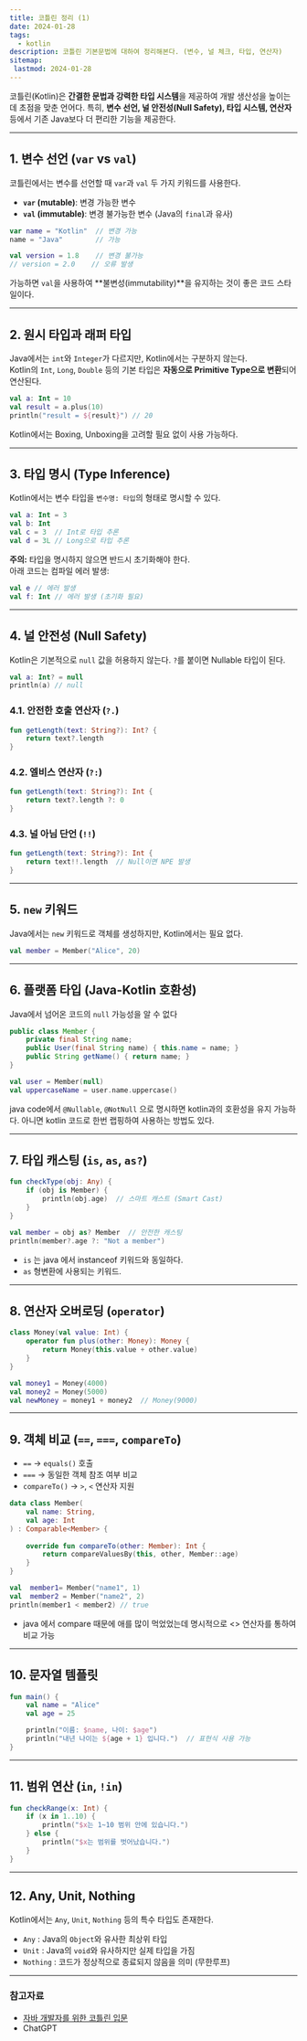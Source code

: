 ```yaml
---
title: 코틀린 정리 (1)
date: 2024-01-28
tags:
  - kotlin
description: 코틀린 기본문법에 대하여 정리해본다. (변수, 널 체크, 타입, 연산자)
sitemap:
 lastmod: 2024-01-28
---
```


코틀린(Kotlin)은 **간결한 문법과 강력한 타입 시스템**을 제공하여 개발 생산성을 높이는 데 초점을 맞춘 언어다. 특히, **변수 선언, 널 안전성(Null Safety), 타입 시스템, 연산자** 등에서 기존 Java보다 더 편리한 기능을 제공한다. 

---

## 1. 변수 선언 (`var` vs `val`)
코틀린에서는 변수를 선언할 때 `var`과 `val` 두 가지 키워드를 사용한다.

- **`var` (mutable)**: 변경 가능한 변수  
- **`val` (immutable)**: 변경 불가능한 변수 (Java의 `final`과 유사)  

```kotlin
var name = "Kotlin"  // 변경 가능
name = "Java"        // 가능

val version = 1.8    // 변경 불가능
// version = 2.0    // 오류 발생
```
가능하면 `val`을 사용하여 **불변성(immutability)**을 유지하는 것이 좋은 코드 스타일이다.

---

## 2. 원시 타입과 래퍼 타입
Java에서는 `int`와 `Integer`가 다르지만, Kotlin에서는 구분하지 않는다.  
Kotlin의 `Int`, `Long`, `Double` 등의 기본 타입은 **자동으로 Primitive Type으로 변환**되어 연산된다.

```kotlin
val a: Int = 10
val result = a.plus(10)
println("result = ${result}") // 20
```
Kotlin에서는 Boxing, Unboxing을 고려할 필요 없이 사용 가능하다.

---

## 3. 타입 명시 (Type Inference)
Kotlin에서는 변수 타입을 `변수명: 타입`의 형태로 명시할 수 있다.

```kotlin
val a: Int = 3
val b: Int
val c = 3  // Int로 타입 추론
val d = 3L // Long으로 타입 추론
```
**주의:** 타입을 명시하지 않으면 반드시 초기화해야 한다.  
아래 코드는 컴파일 에러 발생:
```kotlin
val e // 에러 발생
val f: Int // 에러 발생 (초기화 필요)
```

---

## 4. 널 안전성 (Null Safety)
Kotlin은 기본적으로 `null` 값을 허용하지 않는다. `?`를 붙이면 Nullable 타입이 된다.

```kotlin
val a: Int? = null
println(a) // null
```

### 4.1. 안전한 호출 연산자 (`?.`)
```kotlin
fun getLength(text: String?): Int? {
    return text?.length
}
```

### 4.2. 엘비스 연산자 (`?:`)
```kotlin
fun getLength(text: String?): Int {
    return text?.length ?: 0
}
```

### 4.3. 널 아님 단언 (`!!`)
```kotlin
fun getLength(text: String?): Int {
    return text!!.length  // Null이면 NPE 발생
}
```

---

## 5. `new` 키워드
Java에서는 `new` 키워드로 객체를 생성하지만, Kotlin에서는 필요 없다.

```kotlin
val member = Member("Alice", 20)
```

---

## 6. 플랫폼 타입 (Java-Kotlin 호환성)

Java에서 넘어온 코드의 `null` 가능성을 알 수 없다

```java
public class Member {
    private final String name;
    public User(final String name) { this.name = name; }
    public String getName() { return name; }
}
```
```kotlin
val user = Member(null)
val uppercaseName = user.name.uppercase()
```
java code에서  `@Nullable`, `@NotNull` 으로 명시하면 kotlin과의 호환성을 유지 가능하다.
아니면 kotlin 코드로 한번 랩핑하여 사용하는 방법도 있다. 

---

## 7. 타입 캐스팅 (`is`, `as`, `as?`)
```kotlin
fun checkType(obj: Any) {
    if (obj is Member) {
        println(obj.age)  // 스마트 캐스트 (Smart Cast)
    }
}
```
```kotlin
val member = obj as? Member  // 안전한 캐스팅
println(member?.age ?: "Not a member")
```

- `is` 는 java 에서 instanceof 키워드와 동일하다.
- `as` 형변환에 사용되는 키워드.

---

## 8. 연산자 오버로딩 (`operator`)
```kotlin
class Money(val value: Int) {
    operator fun plus(other: Money): Money {
        return Money(this.value + other.value)
    }
}

val money1 = Money(4000)
val money2 = Money(5000)
val newMoney = money1 + money2  // Money(9000)
```


---

## 9. 객체 비교 (`==`, `===`, `compareTo`)
- `==` → `equals()` 호출
- `===` → 동일한 객체 참조 여부 비교
- `compareTo()` → `>`, `<` 연산자 지원

```kotlin
data class Member(  
    val name: String,  
    val age: Int  
) : Comparable<Member> {  
  
    override fun compareTo(other: Member): Int {  
        return compareValuesBy(this, other, Member::age)  
    }  
}

val  member1= Member("name1", 1)
val  member2 = Member("name2", 2)
println(member1 < member2) // true
```

- java 에서 compare 때문에 애를 많이 먹었었는데 명시적으로 <> 연산자를 통하여 비교 가능
---

## 10. 문자열 템플릿
```kotlin
fun main() {
    val name = "Alice"
    val age = 25

    println("이름: $name, 나이: $age")
    println("내년 나이는 ${age + 1} 입니다.")  // 표현식 사용 가능
}
```

---

## 11. 범위 연산 (`in`, `!in`)
```kotlin
fun checkRange(x: Int) {
    if (x in 1..10) {
        println("$x는 1~10 범위 안에 있습니다.")
    } else {
        println("$x는 범위를 벗어났습니다.")
    }
}
```

---
## 12. Any, Unit, Nothing
Kotlin에서는 `Any`, `Unit`, `Nothing` 등의 특수 타입도 존재한다.  
- `Any` : Java의 `Object`와 유사한 최상위 타입  
- `Unit` : Java의 `void`와 유사하지만 실제 타입을 가짐  
- `Nothing` : 코드가 정상적으로 종료되지 않음을 의미 (무한루프)


--- 

### 참고자료
- [자바 개발자를 위한 코틀린 입문](https://www.inflearn.com/course/java-to-kotlin/dashboard)
- ChatGPT
